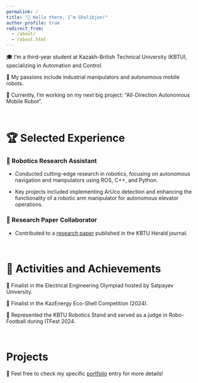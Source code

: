 ```yaml
---
permalink: /
title: "👋 Hello there, I’m Gholibjon!"
author_profile: true
redirect_from: 
  - /about/
  - /about.html
---
```


🎓 I’m a third-year student at Kazakh-British Technical University (KBTU), specializing in Automation and Control.


🤖 My passions include industrial manipulators and autonomous mobile robots.


🚀 Currently, I’m working on my next big project: “All-Direction Autonomous Mobile Robot”.

<br/>

# 🏆 Selected Experience

### 🔬 Robotics Research Assistant

  * Conducted cutting-edge research in robotics, focusing on autonomous navigation and manipulators using ROS, C++, and Python.
  
  * Key projects included implementing ArUco detection and enhancing the functionality of a robotic arm manipulator for autonomous elevator operations.

### 📜 Research Paper Collaborator

  * Contributed to a [research paper](https://gholibqasobov.github.io/portfolio.github.io/publication/2015-10-01-paper-title-number-3) published in the KBTU Herald journal.

<br/>

# 🎉 Activities and Achievements

🏅 Finalist in the Electrical Engineering Olympiad hosted by Satpayev University.


🌿 Finalist in the KazEnergy Eco-Shell Competition (2024).


🤖 Represented the KBTU Robotics Stand and served as a judge in Robo-Football during ITFest 2024.

<br/>

# Projects
💼 Feel free to check my specific [portfolio](https://gholibqasobov.github.io/portfolio.github.io/portfolio/) entry for more details!